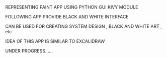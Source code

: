 

REPRESENTING PAINT APP USING PYTHON GUI KIVY MODULE

FOLLOWING APP PROVIDE BLACK AND WHITE INTERFACE 

CAN BE USED FOR CREATING SYSTEM DESIGN , BLACK AND WHITE ART , etc

IDEA OF THIS APP IS SIMILAR TO EXCALIDRAW

UNDER PROGRESS......
